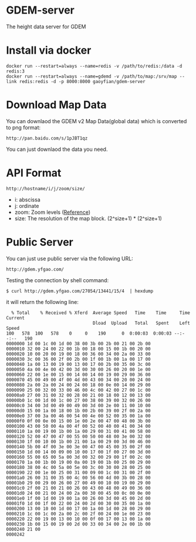 # GDEM-server
The height data server for GDEM

# Install via docker

	docker run --restart=always --name=redis -v /path/to/redis:/data -d redis:3
    docker run --restart=always --name=gdemd -v /path/to/map:/srv/map --link redis:redis -d -p 8000:8000 gaoyfian/gdem-server

# Download Map Data

You can downlaod the GDEM v2 Map Data(global data) which is converted to png format:

    http://pan.baidu.com/s/1pJBT1qz

You can just downlaod the data you need.

# API Format

	http://hostname/i/j/zoom/size/
	
* i: abscissa
* j: ordinate
* zoom: Zoom levels ([Reference](http://wiki.openstreetmap.org/wiki/Slippy_map_tilenames))
* size: The resolution of the map block. (2^size+1) * (2^size+1)


# Public Server

You can just use public server via the following URL:

	http://gdem.yfgao.com/

Testing the connection by shell command:

	$ curl http://gdem.yfgao.com/27054/13441/15/4  | hexdump

it will return the following line:

```
  % Total    % Received % Xferd  Average Speed   Time    Time     Time  Current
                                 Dload  Upload   Total   Spent    Left  Speed
100   578  100   578    0     0    190      0  0:00:03  0:00:03 --:--:--   190
0000000 1d 00 1c 00 1d 00 38 00 3b 00 2b 00 21 00 2b 00
0000010 32 00 24 00 22 00 1b 00 18 00 15 00 1b 00 20 00
0000020 10 00 20 00 19 00 18 00 36 00 34 00 2a 00 33 00
0000030 3c 00 36 00 2f 00 2b 00 1f 00 1b 00 1a 00 17 00
0000040 1a 00 13 00 19 00 13 00 17 00 2b 00 35 00 3c 00
0000050 4a 00 4e 00 42 00 3d 00 30 00 26 00 20 00 1e 00
0000060 22 00 1e 00 15 00 14 00 14 00 19 00 29 00 36 00
0000070 45 00 49 00 4f 00 4d 00 43 00 34 00 20 00 24 00
0000080 2a 00 2a 00 24 00 24 00 18 00 0e 00 14 00 29 00
0000090 25 00 32 00 33 00 46 00 4c 00 42 00 27 00 1c 00
00000a0 27 00 31 00 32 00 28 00 21 00 18 00 12 00 13 00
00000b0 1c 00 1d 00 1c 00 27 00 38 00 39 00 32 00 26 00
00000c0 34 00 3d 00 49 00 49 00 3d 00 2e 00 11 00 10 00
00000d0 15 00 1a 00 18 00 1b 00 2b 00 39 00 2f 00 2a 00
00000e0 37 00 3a 00 46 00 54 00 4e 00 52 00 35 00 1a 00
00000f0 0f 00 0e 00 15 00 1e 00 2e 00 47 00 48 00 3b 00
0000100 43 00 50 00 4a 00 4f 00 52 00 40 00 41 00 34 00
0000110 1a 00 19 00 1b 00 1a 00 29 00 31 00 41 00 58 00
0000120 52 00 47 00 47 00 55 00 50 00 48 00 3e 00 32 00
0000130 1f 00 10 00 1b 00 21 00 1a 00 29 00 3d 00 46 00
0000140 5b 00 4f 00 3e 00 3e 00 47 00 45 00 35 00 2f 00
0000150 1d 00 14 00 09 00 10 00 17 00 1f 00 27 00 3d 00
0000160 55 00 65 00 5a 00 3d 00 32 00 29 00 1f 00 2c 00
0000170 1a 00 1b 00 19 00 0a 00 19 00 1b 00 25 00 29 00
0000180 38 00 4c 00 5a 00 5e 00 3c 00 30 00 28 00 25 00
0000190 22 00 1e 00 25 00 31 00 09 00 1c 00 31 00 2f 00
00001a0 26 00 31 00 35 00 4c 00 56 00 4d 00 3b 00 28 00
00001b0 29 00 29 00 26 00 27 00 49 00 10 00 19 00 29 00
00001c0 2f 00 21 00 21 00 26 00 43 00 48 00 49 00 36 00
00001d0 24 00 21 00 24 00 2a 00 30 00 45 00 0c 00 0e 00
00001e0 1f 00 1d 00 19 00 1a 00 26 00 3d 00 45 00 2d 00
00001f0 1d 00 1f 00 22 00 24 00 2d 00 30 00 35 00 1a 00
0000200 13 00 10 00 1d 00 17 00 1a 00 1d 00 28 00 29 00
0000210 1c 00 1c 00 2a 00 2c 00 2f 00 24 00 1e 00 23 00
0000220 22 00 19 00 13 00 10 00 0f 00 17 00 13 00 1a 00
0000230 1b 00 15 00 19 00 2d 00 33 00 34 00 2e 00 1b 00
0000240 21 00
0000242
```
